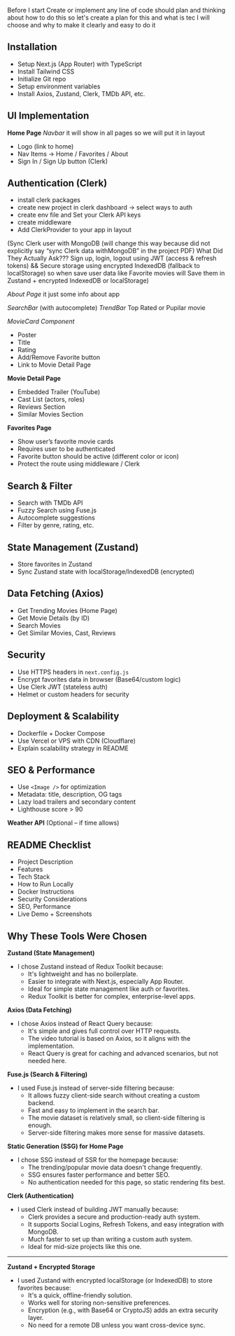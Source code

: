 Before I start Create or implement any line of code should plan and thinking about how to do this so let's create a plan for this and what is tec I will choose and why to make it clearly and easy to do it

## Installation
- Setup Next.js (App Router) with TypeScript
- Install Tailwind CSS
- Initialize Git repo
- Setup environment variables
- Install Axios, Zustand, Clerk, TMDb API, etc.

## UI Implementation

**Home Page**
*Navbar* it will show in all pages so we will put it in layout
  - Logo (link to home)
  - Nav Items → Home / Favorites / About
  - Sign In / Sign Up button (Clerk)
  ## Authentication (Clerk)
  - install clerk packages
  - create new project in clerk dashboard → select ways to auth
  - create env file and Set your Clerk API keys
  - create middleware
  - Add ClerkProvider to your app in layout
  
  (Sync Clerk user with MongoDB (will change this way because did not explicitly say “sync Clerk data    withMongoDB” in the project PDF)
  What Did They Actually Ask???
  Sign up, login, logout using JWT (access & refresh tokens) && Secure storage using encrypted IndexedDB (fallback to localStorage) 
  so when save user data like Favorite movies will	Save them in Zustand + encrypted IndexedDB or localStorage)
  
*About Page* it just some info about app 

*SearchBar* (with autocomplete)
*TrendBar*   Top Rated or Pupilar  movie 

*MovieCard Component*
  - Poster
  - Title
  - Rating
  - Add/Remove Favorite button
  - Link to Movie Detail Page

**Movie Detail Page**
- Embedded Trailer (YouTube)
- Cast List (actors, roles)
- Reviews Section
- Similar Movies Section

**Favorites Page**
- Show user’s favorite movie cards
- Requires user to be authenticated
- Favorite button should be active (different color or icon)
- Protect the route using middleware / Clerk

## Search & Filter
- Search with TMDb API
- Fuzzy Search using Fuse.js
- Autocomplete suggestions
- Filter by genre, rating, etc.



## State Management (Zustand)
- Store favorites in Zustand
- Sync Zustand state with localStorage/IndexedDB (encrypted)

## Data Fetching (Axios)
- Get Trending Movies (Home Page)
- Get Movie Details (by ID)
- Search Movies
- Get Similar Movies, Cast, Reviews

## Security
- Use HTTPS headers in `next.config.js`
- Encrypt favorites data in browser (Base64/custom logic)
- Use Clerk JWT (stateless auth)
- Helmet or custom headers for security

## Deployment & Scalability
- Dockerfile + Docker Compose
- Use Vercel or VPS with CDN (Cloudflare)
- Explain scalability strategy in README

## SEO & Performance
- Use `<Image />` for optimization
- Metadata: title, description, OG tags
- Lazy load trailers and secondary content
- Lighthouse score > 90

**Weather API** (Optional – if time allows)

## README Checklist
- Project Description
- Features
- Tech Stack
- How to Run Locally
- Docker Instructions
- Security Considerations
- SEO, Performance
- Live Demo + Screenshots


## Why These Tools Were Chosen

**Zustand (State Management)**
- I chose Zustand instead of Redux Toolkit because:
  - It's lightweight and has no boilerplate.
  - Easier to integrate with Next.js, especially App Router.
  - Ideal for simple state management like auth or favorites.
  - Redux Toolkit is better for complex, enterprise-level apps.


**Axios (Data Fetching)**
- I chose Axios instead of React Query because:
  - It's simple and gives full control over HTTP requests.
  - The video tutorial is based on Axios, so it aligns with the implementation.
  - React Query is great for caching and advanced scenarios, but not needed here.


**Fuse.js (Search & Filtering)**
- I used Fuse.js instead of server-side filtering because:
  - It allows fuzzy client-side search without creating a custom backend.
  - Fast and easy to implement in the search bar.
  - The movie dataset is relatively small, so client-side filtering is enough.
  - Server-side filtering makes more sense for massive datasets.


**Static Generation (SSG) for Home Page**
- I chose SSG instead of SSR for the homepage because:
  - The trending/popular movie data doesn't change frequently.
  - SSG ensures faster performance and better SEO.
  - No authentication needed for this page, so static rendering fits best.


**Clerk (Authentication)**
- I used Clerk instead of building JWT manually because:
  - Clerk provides a secure and production-ready auth system.
  - It supports Social Logins, Refresh Tokens, and easy integration with MongoDB.
  - Much faster to set up than writing a custom auth system.
  - Ideal for mid-size projects like this one.

---

**Zustand + Encrypted Storage**
- I used Zustand with encrypted localStorage (or IndexedDB) to store favorites because:
  - It's a quick, offline-friendly solution.
  - Works well for storing non-sensitive preferences.
  - Encryption (e.g., with Base64 or CryptoJS) adds an extra security layer.
  - No need for a remote DB unless you want cross-device sync.

